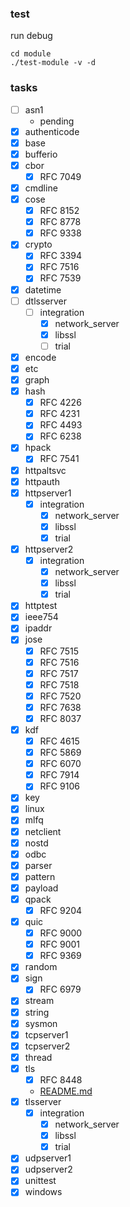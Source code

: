 ### test

run debug
```
cd module
./test-module -v -d
```

### tasks
- [ ] asn1
  - pending
- [x] authenticode
- [x] base
- [x] bufferio
- [x] cbor
  - [x] RFC 7049
- [x] cmdline
- [x] cose
  - [x] RFC 8152
  - [x] RFC 8778
  - [x] RFC 9338
- [x] crypto
  - [x] RFC 3394
  - [x] RFC 7516
  - [x] RFC 7539
- [x] datetime
- [ ] dtlsserver
  - [ ] integration
    - [x] network_server
    - [x] libssl
    - [ ] trial
- [x] encode
- [x] etc
- [x] graph
- [x] hash
  - [x] RFC 4226
  - [x] RFC 4231
  - [x] RFC 4493
  - [x] RFC 6238
- [x] hpack
  - [x] RFC 7541
- [x] httpaltsvc
- [x] httpauth
- [x] httpserver1
  - [x] integration
    - [x] network_server
    - [x] libssl
    - [x] trial
- [x] httpserver2
  - [x] integration
    - [x] network_server
    - [x] libssl
    - [x] trial
- [x] httptest
- [x] ieee754
- [x] ipaddr
- [x] jose
  - [x] RFC 7515
  - [x] RFC 7516
  - [x] RFC 7517
  - [x] RFC 7518
  - [x] RFC 7520
  - [x] RFC 7638
  - [x] RFC 8037
- [x] kdf
  - [x] RFC 4615
  - [x] RFC 5869
  - [x] RFC 6070
  - [x] RFC 7914
  - [x] RFC 9106
- [x] key
- [x] linux
- [x] mlfq
- [x] netclient
- [x] nostd
- [x] odbc
- [x] parser
- [x] pattern
- [x] payload
- [x] qpack
  - [x] RFC 9204
- [x] quic
  - [x] RFC 9000
  - [x] RFC 9001
  - [x] RFC 9369
- [x] random
- [x] sign
  - [x] RFC 6979
- [x] stream
- [x] string
- [x] sysmon
- [x] tcpserver1
- [x] tcpserver2
- [x] thread
- [x] tls
  - [x] RFC 8448
  - [README.md](tls/README.md)
- [x] tlsserver
  - [x] integration
    - [x] network_server
    - [x] libssl
    - [x] trial
- [x] udpserver1
- [x] udpserver2
- [x] unittest
- [x] windows
